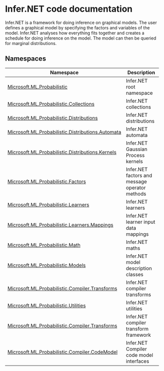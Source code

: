 # Infer.NET code documentation

Infer.NET is a framework for doing inference on graphical models. The user defines a graphical model by specifying the factors and variables of the model. Infer.NET analyses how everything fits together and creates a schedule for doing inference on the model. The model can then be queried for marginal distributions.

## Namespaces

| Namespace | Description |
|---|---|
| [Microsoft.ML.Probabilistic](xref:Microsoft.ML.Probabilistic) | Infer.NET root namespace |
| [Microsoft.ML.Probabilistic.Collections](xref:Microsoft.ML.Probabilistic.Collections) | Infer.NET collections |
| [Microsoft.ML.Probabilistic.Distributions](xref:Microsoft.ML.Probabilistic.Distributions) | Infer.NET distributions |
| [Microsoft.ML.Probabilistic.Distributions.Automata](xref:Microsoft.ML.Probabilistic.Distributions.Automata) | Infer.NET automata |
| [Microsoft.ML.Probabilistic.Distributions.Kernels](xref:Microsoft.ML.Probabilistic.Distributions.Kernels) | Infer.NET Gaussian Process kernels |
| [Microsoft.ML.Probabilistic.Factors](xref:Microsoft.ML.Probabilistic.Factors) | Infer.NET factors and message operator methods |
| [Microsoft.ML.Probabilistic.Learners](xref:Microsoft.ML.Probabilistic.Learners) | Infer.NET learners |
| [Microsoft.ML.Probabilistic.Learners.Mappings](xref:Microsoft.ML.Probabilistic.Learners.Mappings) | Infer.NET learner input data mappings |
| [Microsoft.ML.Probabilistic.Math](xref:Microsoft.ML.Probabilistic.Math) | Infer.NET maths |
| [Microsoft.ML.Probabilistic.Models](xref:Microsoft.ML.Probabilistic.Models) | Infer.NET model description classes |
| [Microsoft.ML.Probabilistic.Compiler.Transforms](xref:Microsoft.ML.Probabilistic.Compiler.Transforms) | Infer.NET compiler transforms |
| [Microsoft.ML.Probabilistic.Utilities](xref:Microsoft.ML.Probabilistic.Utilities) | Infer.NET utilities |
| [Microsoft.ML.Probabilistic.Compiler.Transforms](xref:Microsoft.ML.Probabilistic.Compiler.Transforms) | Infer.NET compiler transform framework |
| [Microsoft.ML.Probabilistic.Compiler.CodeModel](xref:Microsoft.ML.Probabilistic.Compiler.CodeModel) | Infer.NET Compiler code model interfaces |
